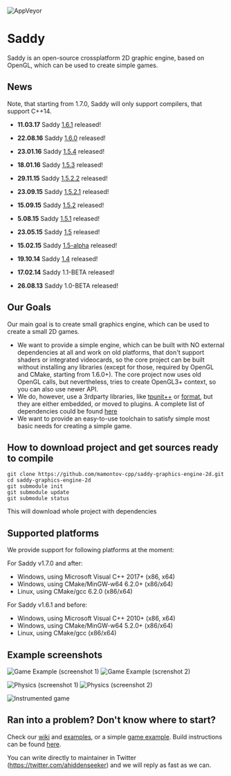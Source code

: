 ![AppVeyor](https://ci.appveyor.com/api/projects/status/github/saddy-graphics-engine-2d)

# Saddy 

Saddy is an open-source crossplatform 2D graphic engine, based on OpenGL, which can be used to create simple games.

## News

Note, that starting from 1.7.0, Saddy will only support compilers, that support C++14.

* **11.03.17** Saddy [1.6.1](https://github.com/mamontov-cpp/saddy/releases/tag/1.6.1) released!

* **22.08.16** Saddy [1.6.0](https://github.com/mamontov-cpp/saddy/releases/tag/1.6.0) released!

* **23.01.16** Saddy [1.5.4](https://github.com/mamontov-cpp/saddy/releases/tag/1.5.4) released!

* **18.01.16** Saddy [1.5.3](https://github.com/mamontov-cpp/saddy/releases/tag/1.5.3) released!

* **29.11.15** Saddy [1.5.2.2](https://github.com/mamontov-cpp/saddy/releases/tag/1.5.2.2) released!

* **23.09.15** Saddy [1.5.2.1](https://github.com/mamontov-cpp/saddy/releases/tag/1.5.2.1) released!

* **15.09.15** Saddy [1.5.2](https://github.com/mamontov-cpp/saddy/releases/tag/1.5.2) released!

* **5.08.15** Saddy [1.5.1](https://github.com/mamontov-cpp/saddy/releases/tag/1.5.1) released!

* **23.05.15** Saddy [1.5](https://github.com/mamontov-cpp/saddy/releases/tag/1.5) released!

* **15.02.15** Saddy [1.5-alpha](https://github.com/mamontov-cpp/saddy/releases/tag/1.5-alpha) released!

* **19.10.14** Saddy [1.4](https://github.com/mamontov-cpp/saddy/releases/tag/1.4) released!

* **17.02.14** Saddy 1.1-BETA released!

* **26.08.13** Saddy 1.0-BETA released!

## Our Goals

Our main goal is to create small graphics engine, which can be used to create a small 2D games.
  * We want to provide a simple engine, which can be built with NO external dependencies at all and work on old platforms, that don't support shaders or integrated videocards, so the core project can be built without installing any libraries (except for those, required by OpenGL and CMake, starting from 1.6.0+). The core project now uses old OpenGL calls, but nevertheless, tries to create OpenGL3+ context, so you can also use newer API.
  * We do, however, use a 3rdparty libraries, like [tpunit++](https://github.com/tpounds/tpunitpp) or [format](https://github.com/cppformat/cppformat), but they are either embedded, or moved to plugins. A complete list of dependencies could be found [here](https://github.com/mamontov-cpp/saddy-graphics-engine-2d/wiki/Dependencies)
  * We want to provide an easy-to-use toolchain to satisfy simple most basic needs for  creating a simple game.

## How to download project and get sources ready to compile

```
git clone https://github.com/mamontov-cpp/saddy-graphics-engine-2d.git
cd saddy-graphics-engine-2d
git submodule init
git submodule update
git submodule status
```

This will download whole project with dependencies

## Supported platforms

We provide support  for following platforms at the moment:

For Saddy v1.7.0 and after:

  * Windows, using Microsoft Visual C++ 2017+ (x86, x64)
  * Windows, using CMake/MinGW-w64 6.2.0+ (x86/x64)
  * Linux, using CMake/gcc 6.2.0 (x86/x64)

For Saddy v1.6.1 and before:

  * Windows, using Microsoft Visual C++ 2010+ (x86, x64)
  * Windows, using CMake/MinGW-w64 5.2.0+ (x86/x64)
  * Linux, using CMake/gcc (x86/x64)
  
## Example screenshots

![Game Example (screenshot 1)](http://s4.postimg.org/yk1zz3mu5/screen1.png)   ![Game Example (screnshot 2)](http://s9.postimg.org/ypqdxqpan/screen2.png)

![Physics (screenshot 1)](http://s27.postimg.org/44xxl1yeb/screen3.png) ![Physics  (screenshot 2)](http://s15.postimg.org/4u7mh2e8b/screen4.png)

![Instrumented game](https://s13.postimg.org/hplvp4i3b/gameinstrumented.png)

## Ran into a problem? Don't know where to start?

Check our [wiki](https://github.com/mamontov-cpp/saddy-graphics-engine-2d/wiki) and [examples](https://github.com/mamontov-cpp/saddy-graphics-engine-2d/tree/master/examples), or a simple [game example](https://github.com/mamontov-cpp/saddy-graphics-engine-2d/tree/master/examples/game). Build instructions can be found [here](https://github.com/mamontov-cpp/saddy-graphics-engine-2d/wiki/Build-instructions). 

You can write directly to maintainer in Twitter
(https://twitter.com/ahiddenseeker) and we will reply as fast as we can.
